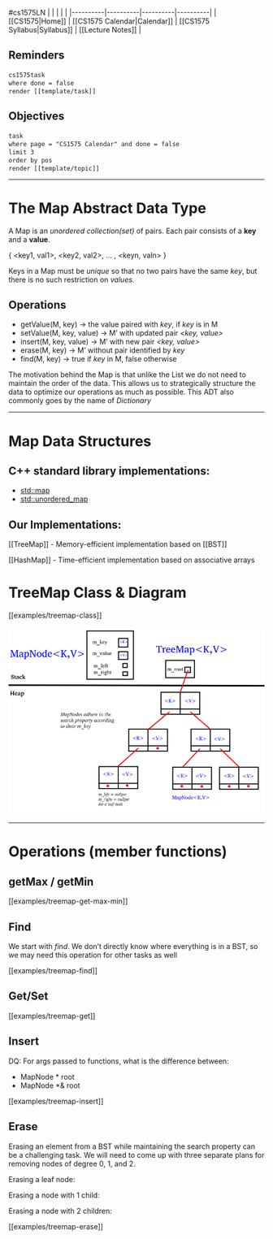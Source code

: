 #cs1575LN
|  |  |  |  |
|----------|----------|----------|----------|
| [[CS1575|Home]] | [[CS1575 Calendar|Calendar]] | [[CS1575 Syllabus|Syllabus]] | [[Lecture Notes]] |


## Reminders

```query
cs1575task
where done = false
render [[template/task]]
```

## Objectives

```query
task
where page = "CS1575 Calendar" and done = false
limit 3
order by pos
render [[template/topic]]
```
---

# The Map Abstract Data Type

A Map is an _unordered collection(set)_ of pairs. Each pair consists of a **key** and a **value**. 

{ <key1, val1>, <key2, val2>, ... , <keyn, valn> }

Keys in a Map must be _unique_ so that no two pairs have the same _key_, but there is no such restriction on _values_.

## Operations

- getValue(M, key) -> the value paired with _key_, if _key_ is in M
- setValue(M, key, value) -> M’ with updated pair _<key, value>_
- insert(M, key, value) ->  M’ with new pair _<key, value>_
- erase(M, key) -> M’ without pair identified by _key_
- find(M, key) -> true if _key_ in M, false otherwise


The motivation behind the Map is that unlike the List we do not need to maintain the order of the data. This allows us to strategically structure the data to optimize our operations as much as possible. This ADT also commonly goes by the name of _Dictionary_

---


# Map Data Structures

## C++ standard library implementations:
* [std::map](https://en.cppreference.com/w/cpp/container/map)
* [std::unordered_map](https://en.cppreference.com/w/cpp/container/unordered_map)

## Our Implementations:

[[TreeMap]] - Memory-efficient implementation based on [[BST]]

[[HashMap]] - Time-efficient implementation based on associative arrays

# TreeMap Class & Diagram

[[examples/treemap-class]]


![](../img%2Ftreemap-diagram.png)



---

# Operations (member functions)


## getMax / getMin

[[examples/treemap-get-max-min]]

## Find

We start with _find_. We don’t directly know where everything is in a BST, so we may need this operation for other tasks as well

[[examples/treemap-find]]

## Get/Set

[[examples/treemap-get]]

## Insert

DQ: For args passed to functions, what is the difference between: 
  * MapNode * root
  * MapNode *& root

[[examples/treemap-insert]]

## Erase

Erasing an element from a BST while maintaining the search property can be a challenging task. We will need to come up with three separate plans for removing nodes of degree 0, 1, and 2.

Erasing a leaf node:

Erasing a node with 1 child:

Erasing a node with 2 children:

[[examples/treemap-erase]]

